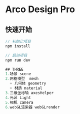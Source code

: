 # Arco Design Pro

## 快速开始

```js
// 初始化项目
npm install

// 启动项目
npm run dev

## THREE
1.场景 scene
2.网格模型  mesh
  + 几何体 geometry
  + 材质 material
3.三维坐标轴 axesHelper
4.光源 Light
5.相机 camera 
6.webGL渲染器 webGLrender
